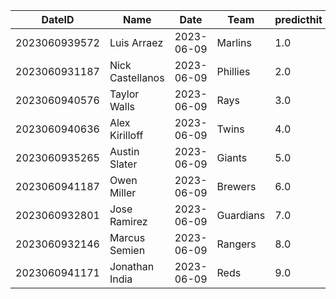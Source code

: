 DateID         |  Name              |  Date        |  Team       |  predicthit  |  predicthitproba     |  hitbool  |  Last7DaysAVG  |  Last15DaysAVG  |  Last30DaysAVG
---------------|--------------------|--------------|-------------|--------------|----------------------|-----------|----------------|-----------------|---------------
2023060939572  |  Luis Arraez       |  2023-06-09  |  Marlins    |  1.0         |  0.6465224930628438  |  False    |  0.56          |  0.522          |  0.396
2023060931187  |  Nick Castellanos  |  2023-06-09  |  Phillies   |  2.0         |  0.630642739548923   |  False    |  0.458         |  0.412          |  0.314
2023060940576  |  Taylor Walls      |  2023-06-09  |  Rays       |  3.0         |  0.6132009455994291  |  False    |  0.0           |  0.077          |  0.141
2023060940636  |  Alex Kirilloff    |  2023-06-09  |  Twins      |  4.0         |  0.6075964505297741  |  False    |  0.267         |  0.343          |  0.313
2023060935265  |  Austin Slater     |  2023-06-09  |  Giants     |  5.0         |  0.6063400913046514  |  False    |  0.385         |  0.381          |  0.348
2023060941187  |  Owen Miller       |  2023-06-09  |  Brewers    |  6.0         |  0.6057740961679959  |  False    |  0.214         |  0.231          |  0.317
2023060932801  |  Jose Ramirez      |  2023-06-09  |  Guardians  |  7.0         |  0.6017649185461076  |  False    |  0.192         |  0.271          |  0.253
2023060932146  |  Marcus Semien     |  2023-06-09  |  Rangers    |  8.0         |  0.6016919051352273  |  False    |  0.333         |  0.302          |  0.316
2023060941171  |  Jonathan India    |  2023-06-09  |  Reds       |  9.0         |  0.6016223955120357  |  False    |  0.296         |  0.246          |  0.248
